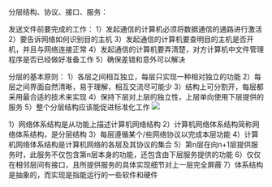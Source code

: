 分层结构、协议、接口、服务：

发送文件前要完成的工作：
1）发起通信的计算机必须将数据通信的通路进行激活
2）要告诉网络如何识别目的主机
3）发起通信的计算机要查明目的主机是否开机，并且与网络连接正常
4）发起通信的计算机要弄清楚，对方计算机中文件管理程序是否已经做好准备工作
5）确保差错和意外可以解决

分层的基本原则：
1）各层之间相互独立，每层只实现一种相对独立的功能
2）每层之间界面自然清晰，易于理解，相互交流尽可能少
3）结构上可分割开，每层都采用最合适的技术来实现
4）保持下层对上层的独立性，上层单向使用下层提供的服务
5）整个分层结构应该能促进标准化工作
![](https://tva1.sinaimg.cn/large/008eGmZEly1gosde45ld4j31ps0qvh9t.jpg)

1）网络体系结构是从功能上描述计算机网络结构
2）计算机网络体系结构简称网络体系结构，是分层结构
3）每层遵循某个/些网络协议以完成本层功能
4）计算机网络体系结构是计算机网络的各层及其协议的集合
5）第n层在向n+1层提供服务时，此服务不仅包含第n层本身的功能，还包含由下层服务提供的功能
6）仅仅在相邻层间有接口，且所提供服务的具体实现细节对上一层完全屏蔽
7）体系结构是抽象的，而实现是指能运行的一些软件和硬件